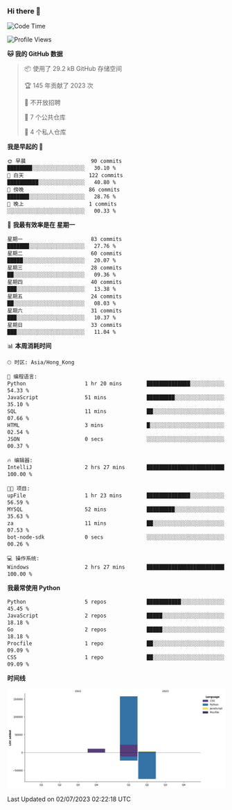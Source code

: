 ### Hi there 👋

<!--
**Mrzqd/Mrzqd** is a ✨ _special_ ✨ repository because its `README.md` (this file) appears on your GitHub profile.

Here are some ideas to get you started:

- 🔭 I’m currently working on ...
- 🌱 I’m currently learning ...
- 👯 I’m looking to collaborate on ...
- 🤔 I’m looking for help with ...
- 💬 Ask me about ...
- 📫 How to reach me: ...
- 😄 Pronouns: ...
- ⚡ Fun fact: ...
-->
<!--START_SECTION:waka-->
![Code Time](http://img.shields.io/badge/Code%20Time-111%20hrs%2025%20mins-blue)

![Profile Views](http://img.shields.io/badge/%E4%B8%AA%E4%BA%BA%E8%B5%84%E6%96%99%E8%A7%82%E7%9C%8B%E6%AC%A1%E6%95%B0-2-blue)

**🐱 我的 GitHub 数据** 

> 📦  使用了 29.2 kB GitHub 存储空间 
 > 
> 🏆 145 年贡献了 2023 次
 > 
> 🚫 不开放招聘
 > 
> 📜 7 个公共仓库 
 > 
> 🔑 4 个私人仓库 
 > 
**我是早起的 🐤** 

```text
🌞 早晨                     90 commits          ████████░░░░░░░░░░░░░░░░░   30.10 % 
🌆 白天                     122 commits         ██████████░░░░░░░░░░░░░░░   40.80 % 
🌃 傍晚                     86 commits          ███████░░░░░░░░░░░░░░░░░░   28.76 % 
🌙 晚上                     1 commits           ░░░░░░░░░░░░░░░░░░░░░░░░░   00.33 % 
```
📅 **我最有效率是在 星期一** 

```text
星期一                      83 commits          ███████░░░░░░░░░░░░░░░░░░   27.76 % 
星期二                      60 commits          █████░░░░░░░░░░░░░░░░░░░░   20.07 % 
星期三                      28 commits          ██░░░░░░░░░░░░░░░░░░░░░░░   09.36 % 
星期四                      40 commits          ███░░░░░░░░░░░░░░░░░░░░░░   13.38 % 
星期五                      24 commits          ██░░░░░░░░░░░░░░░░░░░░░░░   08.03 % 
星期六                      31 commits          ███░░░░░░░░░░░░░░░░░░░░░░   10.37 % 
星期日                      33 commits          ███░░░░░░░░░░░░░░░░░░░░░░   11.04 % 
```


📊 **本周消耗时间** 

```text
🕑︎ 时区: Asia/Hong_Kong

💬 编程语言: 
Python                   1 hr 20 mins        ██████████████░░░░░░░░░░░   54.33 % 
JavaScript               51 mins             █████████░░░░░░░░░░░░░░░░   35.10 % 
SQL                      11 mins             ██░░░░░░░░░░░░░░░░░░░░░░░   07.66 % 
HTML                     3 mins              █░░░░░░░░░░░░░░░░░░░░░░░░   02.54 % 
JSON                     0 secs              ░░░░░░░░░░░░░░░░░░░░░░░░░   00.37 % 

🔥 编辑器: 
IntelliJ                 2 hrs 27 mins       █████████████████████████   100.00 % 

🐱‍💻 项目: 
upFile                   1 hr 23 mins        ██████████████░░░░░░░░░░░   56.59 % 
MYSQL                    52 mins             █████████░░░░░░░░░░░░░░░░   35.63 % 
za                       11 mins             ██░░░░░░░░░░░░░░░░░░░░░░░   07.53 % 
bot-node-sdk             0 secs              ░░░░░░░░░░░░░░░░░░░░░░░░░   00.26 % 

💻 操作系统: 
Windows                  2 hrs 27 mins       █████████████████████████   100.00 % 
```

**我最常使用 Python** 

```text
Python                   5 repos             ███████████░░░░░░░░░░░░░░   45.45 % 
JavaScript               2 repos             █████░░░░░░░░░░░░░░░░░░░░   18.18 % 
Go                       2 repos             █████░░░░░░░░░░░░░░░░░░░░   18.18 % 
Procfile                 1 repo              ██░░░░░░░░░░░░░░░░░░░░░░░   09.09 % 
CSS                      1 repo              ██░░░░░░░░░░░░░░░░░░░░░░░   09.09 % 
```



**时间线**

![Lines of Code chart](https://raw.githubusercontent.com/Mrzqd/Mrzqd/main/assets/bar_graph.png)


 Last Updated on 02/07/2023 02:22:18 UTC
<!--END_SECTION:waka-->
